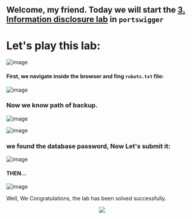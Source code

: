 ## Welcome, my friend. Today we will start the [3. Information disclosure lab](https://portswigger.net/web-security/os-command-injection/lab-simple) in ```portswigger```


# Let's play this lab:

![image](https://github.com/user-attachments/assets/083c6788-6a89-4c9f-b34a-e1e0c70cb5e2)

#### First, we navigate inside the browser and fing ```robots.txt``` file:

![image](https://github.com/user-attachments/assets/18726a40-79ee-4c05-8a5e-a7b5281292c1)

### Now we know path of backup.

![image](https://github.com/user-attachments/assets/80c752dc-8e28-4105-943e-f732a5b06c2b)

![image](https://github.com/user-attachments/assets/295e15bf-925b-4a31-915f-49456cbc4d6d)

### we found the database password, Now Let's submit it:


![image](https://github.com/user-attachments/assets/601c1fa9-75ff-42e1-987c-bf5c7a6226f4)

#### THEN...

![image](https://github.com/user-attachments/assets/b0f7b137-cecf-4bac-8ef3-b55cd96839b3)

Well, We Congratulations, the lab has been solved successfully.




<p align="center">
<img src="https://github.com/user-attachments/assets/6bcd266d-fdda-453b-875d-e6f44e1a8792" >
</p>

